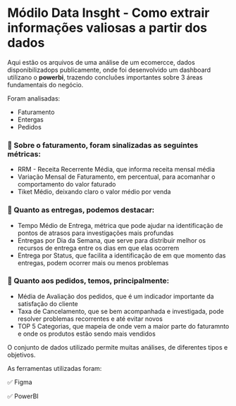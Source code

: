 # Módilo Data Insght - Como extrair informações valiosas a partir dos dados

Aqui estão os arquivos de uma análise de um ecomercce, dados disponibilizadops publicamente, onde foi desenvolvido um dashboard utilizano o **powerbi**, trazendo
concluões importantes sobre 3 áreas fundamentais do negócio.

Foram analisadas:
* Faturamento
* Entergas
* Pedidos

### 🎯 Sobre o faturamento, foram sinalizadas as seguintes métricas:
* RRM - Receita Recerrente Média, que informa receita mensal média
* Variação Mensal de Faturamento, em percentual, para acomanhar o comportamento do valor faturado
* Tiket Médio, deixando claro o valor médio por venda

### 🎯 Quanto as entregas, podemos destacar:
* Tempo Médio de Entrega, métrica que pode ajudar na identificação de pontos de atrasos para investigações mais profundas
* Entregas por Dia da Semana, que serve para distribuir melhor os recursos de entrega entre os dias em que elas ocorrem
* Entrega por Status, que facilita a identificação de em que momento das entregas, podem ocorrer mais ou menos problemas

### 🎯 Quanto aos pedidos, temos, principalmente:
* Média de Avaliação dos pedidos, que é um indicador importante da satisfação do cliente
* Taxa de Cancelamento, que se bem acompanhada e investigada, pode resolver problemas recorrentes e até evitar novos
* TOP 5 Categorias, que mapeia de onde vem a maior parte do faturamnto e onde os produtos estão sendo mais vendidos

O conjunto de dados utilizado permite muitas análises, de diferentes tipos e objetivos. 

As ferramentas utilizadas foram:

✅ Figma

✅ PowerBI
